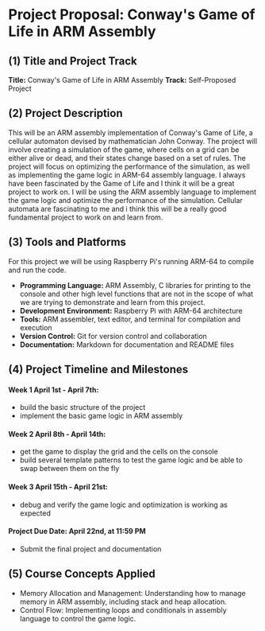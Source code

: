 # Project Proposal: Conway's Game of Life in ARM Assembly

## (1) Title and Project Track
**Title:** Conway's Game of Life in ARM Assembly
**Track:** Self-Proposed Project

## (2) Project Description
This will be an ARM assembly implementation of Conway's Game of Life, a cellular automaton devised by mathematician John Conway. The project will involve creating a simulation of the game, where cells on a grid can be either alive or dead, and their states change based on a set of rules. The project will focus on optimizing the performance of the simulation, as well as implementing the game logic in ARM-64 assembly language.
I always have been fascinated by the Game of Life and I think it will be a great project to work on. I will be using the ARM assembly language to implement the game logic and optimize the performance of the simulation. Cellular automata are fascinating to me and i think this will be a really good fundamental project to work on and learn from.

## (3) Tools and Platforms
For this project we will be using Raspberry Pi's running ARM-64 to compile and run the code.
- **Programming Language:** ARM Assembly, C libraries for printing to the console and other high level functions that are not in the scope of what we are trying to demonstrate and learn from this project.
- **Development Environment:** Raspberry Pi with ARM-64 architecture
- **Tools:** ARM assembler, text editor, and terminal for compilation and execution
- **Version Control:** Git for version control and collaboration
- **Documentation:** Markdown for documentation and README files


## (4) Project Timeline and Milestones
#### **Week 1 April 1st - April 7th:**
- build the basic structure of the project
- implement the basic game logic in ARM assembly

#### **Week 2 April 8th - April 14th:**
- get the game to display the grid and the cells on the console 
- build several template patterns to test the game logic and be able to swap between them on the fly

#### **Week 3 April 15th - April 21st:**
- debug and verify the game logic and optimization is working as expected

#### **Project Due Date:** April 22nd, at 11:59 PM
- Submit the final project and documentation


## (5) Course Concepts Applied
- Memory Allocation and Management: Understanding how to manage memory in ARM assembly, including stack and heap allocation.
- Control Flow: Implementing loops and conditionals in assembly language to control the game logic.


